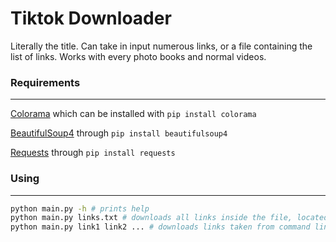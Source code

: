 # Tiktok Downloader
Literally the title. Can take in input numerous links, or a file containing the list of links.
Works with every photo books and normal videos.

### Requirements
---
[Colorama](https://github.com/tartley/colorama) which can be installed with `pip install colorama`

[BeautifulSoup4](https://www.crummy.com/software/BeautifulSoup/) through `pip install beautifulsoup4`

[Requests](https://pypi.org/project/requests/) through `pip install requests`

### Using
---
```bash
python main.py -h # prints help 
python main.py links.txt # downloads all links inside the file, located in the same directory as the script
python main.py link1 link2 ... # downloads links taken from command line
```